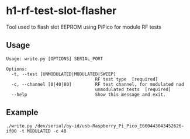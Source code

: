 # h1-rf-test-slot-flasher
Tool used to flash slot EEPROM using PiPico for module RF tests

## Usage

```plaintext
Usage: write.py [OPTIONS] SERIAL_PORT

Options:
  -t, --test [UNMODULATED|MODULATED|SWEEP]
                                  RF test type  [required]
  -c, --channel [0|40|80]         RF test channel, for modulated nad
                                  unmodulated tests  [required]
  --help                          Show this message and exit.
```

## Example

```shell
./write.py /dev/serial/by-id/usb-Raspberry_Pi_Pico_E660443043452626-if00 -t MODULATED -c 40
```